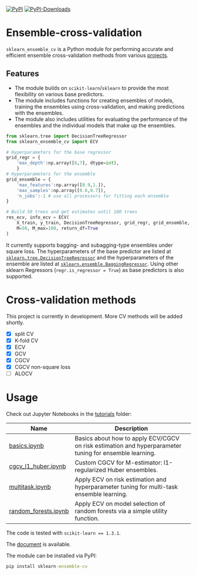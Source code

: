 
[![PyPI](https://img.shields.io/pypi/v/sklearn_ensemble_cv?label=pypi)](https://pypi.org/project/sklearn-ensemble-cv)
[![PyPI-Downloads](https://img.shields.io/pepy/dt/sklearn_ensemble_cv)](https://pepy.tech/project/sklearn_ensemble_cv)

# Ensemble-cross-validation


`sklearn_ensemble_cv` is a Python module for performing accurate and efficient ensemble cross-validation methods from various [projects](https://jaydu1.github.io/overparameterized-ensembling/).


## Features
- The module builds on `scikit-learn`/`sklearn` to provide the most flexibility on various base predictors.
- The module includes functions for creating ensembles of models, training the ensembles using cross-validation, and making predictions with the ensembles. 
- The module also includes utilities for evaluating the performance of the ensembles and the individual models that make up the ensembles.


```python
from sklearn.tree import DecisionTreeRegressor
from sklearn_ensemble_cv import ECV

# Hyperparameters for the base regressor
grid_regr = {    
    'max_depth':np.array([6,7], dtype=int), 
    }
# Hyperparameters for the ensemble
grid_ensemble = {
    'max_features':np.array([0.9,1.]),
    'max_samples':np.array([0.6,0.7]),
    'n_jobs':-1 # use all processors for fitting each ensemble
}

# Build 50 trees and get estimates until 100 trees
res_ecv, info_ecv = ECV(
    X_train, y_train, DecisionTreeRegressor, grid_regr, grid_ensemble, 
    M=50, M_max=100, return_df=True
)
```

It currently supports bagging- and subagging-type ensembles under square loss.
The hyperparameters of the base predictor are listed at [`sklearn.tree.DecisionTreeRegressor`](https://scikit-learn.org/stable/modules/generated/sklearn.tree.DecisionTreeRegressor.html) and the hyperparameters of the ensemble are listed at [`sklearn.ensemble.BaggingRegressor`](https://scikit-learn.org/stable/modules/generated/sklearn.ensemble.BaggingRegressor.html).
Using other sklearn Regressors (`regr.is_regressor = True`) as base predictors is also supported.

# Cross-validation methods

This project is currently in development. More CV methods will be added shortly.

- [x] split CV
- [x] K-fold CV
- [x] ECV
- [x] GCV
- [x] CGCV
- [x] CGCV non-square loss
- [ ] ALOCV

# Usage




Check out Jupyter Notebooks in the [tutorials](https://github.com/jaydu1/ensemble-cross-validation/blob/main/tutorials) folder:

Name | Description
---|---
[basics.ipynb](https://github.com/jaydu1/ensemble-cross-validation/blob/main/tutorials/basics.ipynb) | Basics about how to apply ECV/CGCV on risk estimation and hyperparameter tuning for ensemble learning.
[cgcv_l1_huber.ipynb](https://github.com/jaydu1/ensemble-cross-validation/blob/main/tutorials/cgcv_l1_huber.ipynb) | Custom CGCV for M-estimator: l1-regularized Huber ensembles.
[multitask.ipynb](https://github.com/jaydu1/ensemble-cross-validation/blob/main/tutorials/multitask.ipynb) | Apply ECV on risk estimation and hyperparameter tuning for multi-task ensemble learning.
[random_forests.ipynb](https://github.com/jaydu1/ensemble-cross-validation/blob/main/tutorials/random_forests.ipynb) | Apply ECV on model selection of random forests via a simple utility function.

The code is tested with `scikit-learn == 1.3.1`.

The [document](https://jaydu1.github.io/overparameterized-ensembling/sklearn-ensemble-cv/docs/index) is available.

The module can be installed via PyPI:
```cmd
pip install sklearn-ensemble-cv
```
